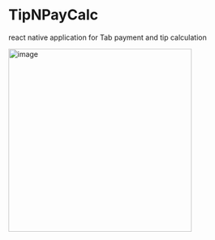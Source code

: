 # TipNPayCalc
react native application for Tab payment and tip calculation

<img width="361" alt="image" src="https://github.com/idant1111/TipNPayCalc/assets/3217869/032df598-a61f-4115-b573-96ffe878075f">

